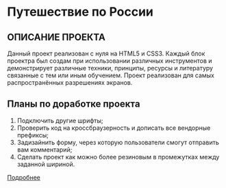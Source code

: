# Путешествие по России

## ОПИСАНИЕ ПРОЕКТА
Данный проект реализован с нуля на HTML5 и CSS3. Каждый блок проектра
был создам при использовании различных инструментов и демонстрирует
различные техники, принципы, ресурсы и литературу связанные с тем
или иным обучением. Проект реализован для самых распространённых разрешениях экранов.


## Планы по доработке проекта
1. Подключить другие шрифты;
2. Проверить код на кроссбраузерность и дописать все вендорные префиксы;
3. Задизайнить форму, через которую пользователи смогут отправить вам комментарий;
4. Сделать проект как можно более резиновым в промежутках между заданной шириной.

[Подробнее](https://gri25.github.io/russian-travel/index.html)
